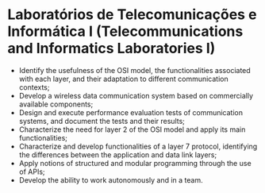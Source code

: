 # Laboratórios de Telecomunicações e Informática I (Telecommunications and Informatics Laboratories I)

* Identify the usefulness of the OSI model, the functionalities associated with each layer, and their adaptation to different communication contexts; 
* Develop a wireless data communication system based on commercially available components; 
* Design and execute performance evaluation tests of communication systems, and document the tests and their results;
* Characterize the need for layer 2 of the OSI model and apply its main functionalities; 
* Characterize and develop functionalities of a layer 7 protocol, identifying the differences between the application and data link layers; 
* Apply notions of structured and modular programming through the use of APIs; 
* Develop the ability to work autonomously and in a team.